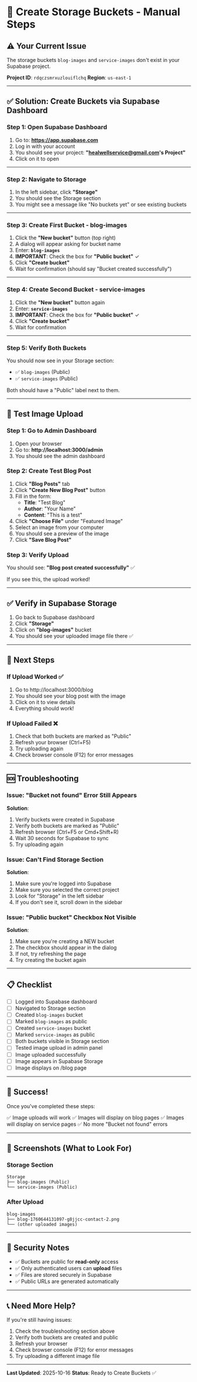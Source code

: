 # 🚀 Create Storage Buckets - Manual Steps

## ⚠️ Your Current Issue

The storage buckets `blog-images` and `service-images` don't exist in your Supabase project.

**Project ID**: `rdqczsmrxuzlouiflchq`
**Region**: `us-east-1`

---

## ✅ Solution: Create Buckets via Supabase Dashboard

### Step 1: Open Supabase Dashboard

1. Go to: **https://app.supabase.com**
2. Log in with your account
3. You should see your project: **"healwellservice@gmail.com's Project"**
4. Click on it to open

---

### Step 2: Navigate to Storage

1. In the left sidebar, click **"Storage"**
2. You should see the Storage section
3. You might see a message like "No buckets yet" or see existing buckets

---

### Step 3: Create First Bucket - blog-images

1. Click the **"New bucket"** button (top right)
2. A dialog will appear asking for bucket name
3. Enter: **`blog-images`**
4. **IMPORTANT**: Check the box for **"Public bucket"** ✓
5. Click **"Create bucket"**
6. Wait for confirmation (should say "Bucket created successfully")

---

### Step 4: Create Second Bucket - service-images

1. Click the **"New bucket"** button again
2. Enter: **`service-images`**
3. **IMPORTANT**: Check the box for **"Public bucket"** ✓
4. Click **"Create bucket"**
5. Wait for confirmation

---

### Step 5: Verify Both Buckets

You should now see in your Storage section:
- ✅ `blog-images` (Public)
- ✅ `service-images` (Public)

Both should have a "Public" label next to them.

---

## 🧪 Test Image Upload

### Step 1: Go to Admin Dashboard

1. Open your browser
2. Go to: **http://localhost:3000/admin**
3. You should see the admin dashboard

### Step 2: Create Test Blog Post

1. Click **"Blog Posts"** tab
2. Click **"Create New Blog Post"** button
3. Fill in the form:
   - **Title**: "Test Blog"
   - **Author**: "Your Name"
   - **Content**: "This is a test"
4. Click **"Choose File"** under "Featured Image"
5. Select an image from your computer
6. You should see a preview of the image
7. Click **"Save Blog Post"**

### Step 3: Verify Upload

You should see: **"Blog post created successfully"** ✅

If you see this, the upload worked!

---

## ✅ Verify in Supabase Storage

1. Go back to Supabase dashboard
2. Click **"Storage"**
3. Click on **"blog-images"** bucket
4. You should see your uploaded image file there ✅

---

## 🎯 Next Steps

### If Upload Worked ✅
1. Go to http://localhost:3000/blog
2. You should see your blog post with the image
3. Click on it to view details
4. Everything should work!

### If Upload Failed ❌
1. Check that both buckets are marked as "Public"
2. Refresh your browser (Ctrl+F5)
3. Try uploading again
4. Check browser console (F12) for error messages

---

## 🆘 Troubleshooting

### Issue: "Bucket not found" Error Still Appears

**Solution**:
1. Verify buckets were created in Supabase
2. Verify both buckets are marked as "Public"
3. Refresh browser (Ctrl+F5 or Cmd+Shift+R)
4. Wait 30 seconds for Supabase to sync
5. Try uploading again

### Issue: Can't Find Storage Section

**Solution**:
1. Make sure you're logged into Supabase
2. Make sure you selected the correct project
3. Look for "Storage" in the left sidebar
4. If you don't see it, scroll down in the sidebar

### Issue: "Public bucket" Checkbox Not Visible

**Solution**:
1. Make sure you're creating a NEW bucket
2. The checkbox should appear in the dialog
3. If not, try refreshing the page
4. Try creating the bucket again

---

## 📋 Checklist

- [ ] Logged into Supabase dashboard
- [ ] Navigated to Storage section
- [ ] Created `blog-images` bucket
- [ ] Marked `blog-images` as public
- [ ] Created `service-images` bucket
- [ ] Marked `service-images` as public
- [ ] Both buckets visible in Storage section
- [ ] Tested image upload in admin panel
- [ ] Image uploaded successfully
- [ ] Image appears in Supabase Storage
- [ ] Image displays on /blog page

---

## 🎉 Success!

Once you've completed these steps:

✅ Image uploads will work
✅ Images will display on blog pages
✅ Images will display on service pages
✅ No more "Bucket not found" errors

---

## 📸 Screenshots (What to Look For)

### Storage Section
```
Storage
├── blog-images (Public)
└── service-images (Public)
```

### After Upload
```
blog-images
├── blog-1760644131097-g8jjcc-contact-2.png
└── (other uploaded images)
```

---

## 🔐 Security Notes

- ✅ Buckets are public for **read-only** access
- ✅ Only authenticated users can **upload** files
- ✅ Files are stored securely in Supabase
- ✅ Public URLs are generated automatically

---

## 📞 Need More Help?

If you're still having issues:

1. Check the troubleshooting section above
2. Verify both buckets are created and public
3. Refresh your browser
4. Check browser console (F12) for error messages
5. Try uploading a different image file

---

**Last Updated**: 2025-10-16
**Status**: Ready to Create Buckets ✅


